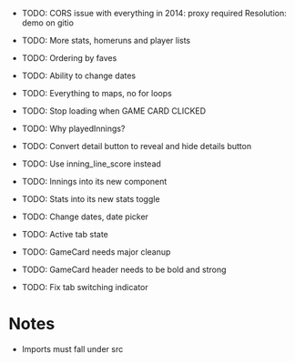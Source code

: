 - TODO: CORS issue with everything in 2014: proxy required
Resolution: demo on gitio
- TODO: More stats, homeruns and player lists
- TODO: Ordering by faves
- TODO: Ability to change dates
- TODO: Everything to maps, no for loops
- TODO: Stop loading when GAME CARD CLICKED
- TODO: Why playedInnings?
- TODO: Convert detail button to reveal and hide details button
- TODO: Use inning_line_score instead
- TODO: Innings into its new component
- TODO: Stats into its new stats toggle

- TODO: Change dates, date picker
- TODO: Active tab state


- TODO: GameCard needs major cleanup
- TODO: GameCard header needs to be bold and strong
- TODO: Fix tab switching indicator

# Notes 
- Imports must fall under src
